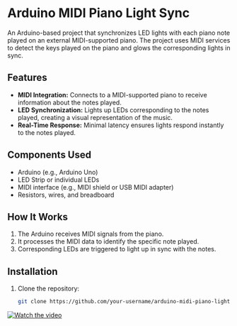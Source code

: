 # Arduino MIDI Piano Light Sync

An Arduino-based project that synchronizes LED lights with each piano note played on an external MIDI-supported piano. The project uses MIDI services to detect the keys played on the piano and glows the corresponding lights in sync.

## Features

- **MIDI Integration:** Connects to a MIDI-supported piano to receive information about the notes played.
- **LED Synchronization:** Lights up LEDs corresponding to the notes played, creating a visual representation of the music.
- **Real-Time Response:** Minimal latency ensures lights respond instantly to the notes played.

## Components Used

- Arduino (e.g., Arduino Uno)
- LED Strip or individual LEDs
- MIDI interface (e.g., MIDI shield or USB MIDI adapter)
- Resistors, wires, and breadboard

## How It Works

1. The Arduino receives MIDI signals from the piano.
2. It processes the MIDI data to identify the specific note played.
3. Corresponding LEDs are triggered to light up in sync with the notes.

## Installation

1. Clone the repository:
   ```bash
   git clone https://github.com/your-username/arduino-midi-piano-light-sync.git

[![Watch the video](images/thum.png)](https://www.youtube.com/shorts/S24zafz9j14)

